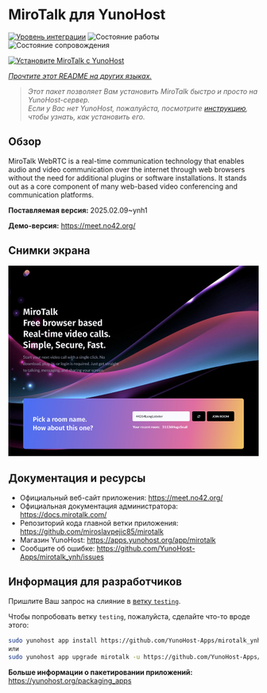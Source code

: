 <!--
Важно: этот README был автоматически сгенерирован <https://github.com/YunoHost/apps/tree/master/tools/readme_generator>
Он НЕ ДОЛЖЕН редактироваться вручную.
-->

# MiroTalk для YunoHost

[![Уровень интеграции](https://apps.yunohost.org/badge/integration/mirotalk)](https://ci-apps.yunohost.org/ci/apps/mirotalk/)
![Состояние работы](https://apps.yunohost.org/badge/state/mirotalk)
![Состояние сопровождения](https://apps.yunohost.org/badge/maintained/mirotalk)

[![Установите MiroTalk с YunoHost](https://install-app.yunohost.org/install-with-yunohost.svg)](https://install-app.yunohost.org/?app=mirotalk)

*[Прочтите этот README на других языках.](./ALL_README.md)*

> *Этот пакет позволяет Вам установить MiroTalk быстро и просто на YunoHost-сервер.*  
> *Если у Вас нет YunoHost, пожалуйста, посмотрите [инструкцию](https://yunohost.org/install), чтобы узнать, как установить его.*

## Обзор

MiroTalk WebRTC is a real-time communication technology that enables audio and video communication over the internet through web browsers without the need for additional plugins or software installations. It stands out as a core component of many web-based video conferencing and communication platforms.


**Поставляемая версия:** 2025.02.09~ynh1

**Демо-версия:** <https://meet.no42.org/>

## Снимки экрана

![Снимок экрана MiroTalk](./doc/screenshots/screenshot.png)

## Документация и ресурсы

- Официальный веб-сайт приложения: <https://meet.no42.org/>
- Официальная документация администратора: <https://docs.mirotalk.com/>
- Репозиторий кода главной ветки приложения: <https://github.com/miroslavpejic85/mirotalk>
- Магазин YunoHost: <https://apps.yunohost.org/app/mirotalk>
- Сообщите об ошибке: <https://github.com/YunoHost-Apps/mirotalk_ynh/issues>

## Информация для разработчиков

Пришлите Ваш запрос на слияние в [ветку `testing`](https://github.com/YunoHost-Apps/mirotalk_ynh/tree/testing).

Чтобы попробовать ветку `testing`, пожалуйста, сделайте что-то вроде этого:

```bash
sudo yunohost app install https://github.com/YunoHost-Apps/mirotalk_ynh/tree/testing --debug
или
sudo yunohost app upgrade mirotalk -u https://github.com/YunoHost-Apps/mirotalk_ynh/tree/testing --debug
```

**Больше информации о пакетировании приложений:** <https://yunohost.org/packaging_apps>
